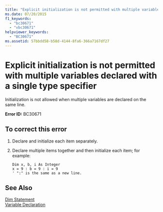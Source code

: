 ```yaml
---
title: "Explicit initialization is not permitted with multiple variables declared with a single type specifier"
ms.date: 07/20/2015
f1_keywords: 
  - "bc30671"
  - "vbc30671"
helpviewer_keywords: 
  - "BC30671"
ms.assetid: 57bbdd58-b58d-4144-8fa6-366a7167df27
---
```

# Explicit initialization is not permitted with multiple variables declared with a single type specifier
Initialization is not allowed when multiple variables are declared on the same line.  
  
 **Error ID:** BC30671  
  
## To correct this error  
  
1. Declare and initialize each item separately.  
  
2. Declare multiple items together and then initialize each item; for example:  
  
   ```  
   Dim x, b, i As Integer  
   x = 9 : b = 9 : i = 9   
   ' ":" is the same as a new line.  
   ```  
  
## See Also  
 [Dim Statement](../../visual-basic/language-reference/statements/dim-statement.md)  
 [Variable Declaration](../../visual-basic/programming-guide/language-features/variables/variable-declaration.md)
